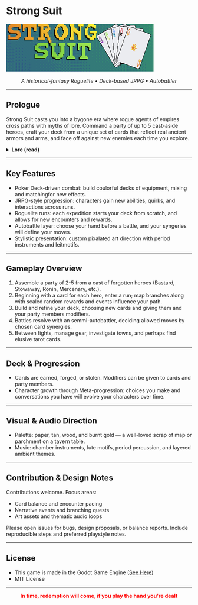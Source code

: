 # Strong Suit
![Strong Suit Banner](Strong%20Suit%20Banner.png)
<p align="center"><em>A historical-fantasy Roguelite • Deck-based JRPG • Autobattler</em></p>

---

## Prologue

Strong Suit casts you into a bygone era where rogue agents of empires cross paths with myths of lore. Command a party of up to 5 cast-aside heroes, craft your deck from a unique set of cards that reflect real ancient armors and arms, and face off against new enemies each time you explore.

<details>
<summary><strong>Lore (read)</strong></summary>

Set in a 1500's archipelago where mythical creatures roam and the empires have abandoned. Each exepidition uncovers new equipment and modifiers to add to your deck, along with rare relics in the form of tarot cards that can drastically change all future runs.

</details>

---

## Key Features

- Poker Deck-driven combat: build coulorful decks of equipment, mixing and matchingfor new effects.
- JRPG-style progression: characters gain new abilities, quirks, and interactions across runs.
- Roguelite runs: each expedition starts your deck from scratch, and allows for new encounters and rewards.
- Autobattle layer: choose your hand before a battle, and your syngeries will define your moves.
- Stylistic presentation: custom pixalated art direction with period instruments and leitmotifs.

---

## Gameplay Overview

1. Assemble a party of 2-5 from a cast of forgotten heroes (Bastard, Stowaway, Ronin, Mercenary, etc.).
2. Beginning with a card for each hero, enter a run; map branches along with scaled random rewards and events influence your path.
3. Build and refine your deck, choosing new cards and giving them and your party members modifiers.
4. Battles resolve with an semmi-autobattler, deciding allowed moves by chosen card synergies.
5. Between fights, manage gear, investigate towns, and perhaps find elusive tarot cards.

---

## Deck & Progression

- Cards are earned, forged, or stolen. Modifiers can be given to cards and party members.
- Character growth through Meta-progression: choices you make and conversations you have will evolve your characters over time.

---

## Visual & Audio Direction

- Palette: paper, tan, wood, and burnt gold — a well-loved scrap of map or parchment on a tavern table.
- Music: chamber instruments, lute motifs, period percussion, and layered ambient themes.

---

## Contribution & Design Notes

Contributions welcome. Focus areas:

- Card balance and encounter pacing
- Narrative events and branching quests
- Art assets and thematic audio loops

Please open issues for bugs, design proposals, or balance reports. Include reproducible steps and preferred playstyle notes.

---

## License

- This game is made in the Godot Game Engine (<a href="https://godotengine.org/license/" alt="Link to godot's license page">See Here</a>)
- MIT License

---

<p align="center" style="color:Red"><Strong>In time, redemption will come, if you play the hand you're dealt</Strong></p>
